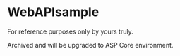 # WebAPIsample
For reference purposes only by yours truly.

Archived and will be upgraded to ASP Core environment.
